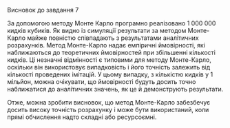 Висновок до завдання 7

За допомогою методу Монте Карло програмно реалізовано 1 000 000 кидків кубиків. 
Як видно із симуляції результати за методом Монте-Карло  майже повністю співпадають з результатами аналітичних розрахунків. Метод Монте-Карло надає емпіричні ймовірності, які наближаються до теоретичних ймовірностей при збільшенні кількості кидків. Ці незначні відмінності є типовими для методу Монте-Карло, оскільки він використовує випадковість і його точність залежить від кількості проведених імітацій. У цьому випадку, з кількістю кидків у 1 мільйон, можна очікувати, що ймовірності будуть досить точно наближатися до аналітичних значень, як це й демонструють результати.

Отже, можна зробити висновок, що метод Монте-Карло забезбечує досить високу точність розрахунку і може бути використаний, коли прямі обчислення надто складні або ресурсоємні.